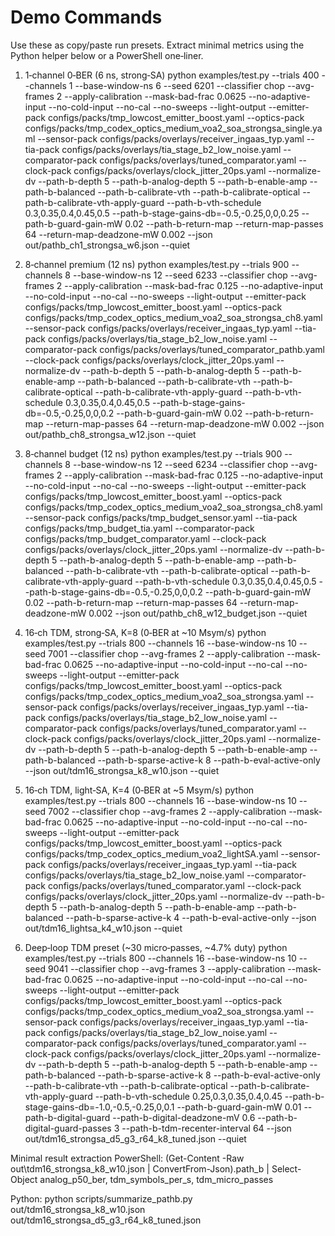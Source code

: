 ﻿# Demo Commands

Use these as copy/paste run presets. Extract minimal metrics using the Python helper below or a PowerShell one‑liner.

1) 1‑channel 0‑BER (6 ns, strong‑SA)
python examples/test.py --trials 400 --channels 1 --base-window-ns 6 --seed 6201 --classifier chop --avg-frames 2 --apply-calibration --mask-bad-frac 0.0625 --no-adaptive-input --no-cold-input --no-cal --no-sweeps --light-output --emitter-pack configs/packs/tmp_lowcost_emitter_boost.yaml --optics-pack configs/packs/tmp_codex_optics_medium_voa2_soa_strongsa_single.yaml --sensor-pack configs/packs/overlays/receiver_ingaas_typ.yaml --tia-pack configs/packs/overlays/tia_stage_b2_low_noise.yaml --comparator-pack configs/packs/overlays/tuned_comparator.yaml --clock-pack configs/packs/overlays/clock_jitter_20ps.yaml --normalize-dv --path-b-depth 5 --path-b-analog-depth 5 --path-b-enable-amp --path-b-balanced --path-b-calibrate-vth --path-b-calibrate-optical --path-b-calibrate-vth-apply-guard --path-b-vth-schedule 0.3,0.35,0.4,0.45,0.5 --path-b-stage-gains-db=-0.5,-0.25,0,0,0.25 --path-b-guard-gain-mW 0.02 --path-b-return-map --return-map-passes 64 --return-map-deadzone-mW 0.002 --json out/pathb_ch1_strongsa_w6.json --quiet

2) 8‑channel premium (12 ns)
python examples/test.py --trials 900 --channels 8 --base-window-ns 12 --seed 6233 --classifier chop --avg-frames 2 --apply-calibration --mask-bad-frac 0.125 --no-adaptive-input --no-cold-input --no-cal --no-sweeps --light-output --emitter-pack configs/packs/tmp_lowcost_emitter_boost.yaml --optics-pack configs/packs/tmp_codex_optics_medium_voa2_soa_strongsa_ch8.yaml --sensor-pack configs/packs/overlays/receiver_ingaas_typ.yaml --tia-pack configs/packs/overlays/tia_stage_b2_low_noise.yaml --comparator-pack configs/packs/overlays/tuned_comparator_pathb.yaml --clock-pack configs/packs/overlays/clock_jitter_20ps.yaml --normalize-dv --path-b-depth 5 --path-b-analog-depth 5 --path-b-enable-amp --path-b-balanced --path-b-calibrate-vth --path-b-calibrate-optical --path-b-calibrate-vth-apply-guard --path-b-vth-schedule 0.3,0.35,0.4,0.45,0.5 --path-b-stage-gains-db=-0.5,-0.25,0,0,0.2 --path-b-guard-gain-mW 0.02 --path-b-return-map --return-map-passes 64 --return-map-deadzone-mW 0.002 --json out/pathb_ch8_strongsa_w12.json --quiet

3) 8‑channel budget (12 ns)
python examples/test.py --trials 900 --channels 8 --base-window-ns 12 --seed 6234 --classifier chop --avg-frames 2 --apply-calibration --mask-bad-frac 0.125 --no-adaptive-input --no-cold-input --no-cal --no-sweeps --light-output --emitter-pack configs/packs/tmp_lowcost_emitter_boost.yaml --optics-pack configs/packs/tmp_codex_optics_medium_voa2_soa_strongsa_ch8.yaml --sensor-pack configs/packs/tmp_budget_sensor.yaml --tia-pack configs/packs/tmp_budget_tia.yaml --comparator-pack configs/packs/tmp_budget_comparator.yaml --clock-pack configs/packs/overlays/clock_jitter_20ps.yaml --normalize-dv --path-b-depth 5 --path-b-analog-depth 5 --path-b-enable-amp --path-b-balanced --path-b-calibrate-vth --path-b-calibrate-optical --path-b-calibrate-vth-apply-guard --path-b-vth-schedule 0.3,0.35,0.4,0.45,0.5 --path-b-stage-gains-db=-0.5,-0.25,0,0,0.2 --path-b-guard-gain-mW 0.02 --path-b-return-map --return-map-passes 64 --return-map-deadzone-mW 0.002 --json out/pathb_ch8_w12_budget.json --quiet

4) 16‑ch TDM, strong‑SA, K=8 (0‑BER at ~10 Msym/s)
python examples/test.py --trials 800 --channels 16 --base-window-ns 10 --seed 7001 --classifier chop --avg-frames 2 --apply-calibration --mask-bad-frac 0.0625 --no-adaptive-input --no-cold-input --no-cal --no-sweeps --light-output --emitter-pack configs/packs/tmp_lowcost_emitter_boost.yaml --optics-pack configs/packs/tmp_codex_optics_medium_voa2_soa_strongsa.yaml --sensor-pack configs/packs/overlays/receiver_ingaas_typ.yaml --tia-pack configs/packs/overlays/tia_stage_b2_low_noise.yaml --comparator-pack configs/packs/overlays/tuned_comparator.yaml --clock-pack configs/packs/overlays/clock_jitter_20ps.yaml --normalize-dv --path-b-depth 5 --path-b-analog-depth 5 --path-b-enable-amp --path-b-balanced --path-b-sparse-active-k 8 --path-b-eval-active-only --json out/tdm16_strongsa_k8_w10.json --quiet

5) 16‑ch TDM, light‑SA, K=4 (0‑BER at ~5 Msym/s)
python examples/test.py --trials 800 --channels 16 --base-window-ns 10 --seed 7002 --classifier chop --avg-frames 2 --apply-calibration --mask-bad-frac 0.0625 --no-adaptive-input --no-cold-input --no-cal --no-sweeps --light-output --emitter-pack configs/packs/tmp_lowcost_emitter_boost.yaml --optics-pack configs/packs/tmp_codex_optics_medium_voa2_lightSA.yaml --sensor-pack configs/packs/overlays/receiver_ingaas_typ.yaml --tia-pack configs/packs/overlays/tia_stage_b2_low_noise.yaml --comparator-pack configs/packs/overlays/tuned_comparator.yaml --clock-pack configs/packs/overlays/clock_jitter_20ps.yaml --normalize-dv --path-b-depth 5 --path-b-analog-depth 5 --path-b-enable-amp --path-b-balanced --path-b-sparse-active-k 4 --path-b-eval-active-only --json out/tdm16_lightsa_k4_w10.json --quiet

6) Deep‑loop TDM preset (~30 micro‑passes, ~4.7% duty)
python examples/test.py --trials 800 --channels 16 --base-window-ns 10 --seed 9041 --classifier chop --avg-frames 3 --apply-calibration --mask-bad-frac 0.0625 --no-adaptive-input --no-cold-input --no-cal --no-sweeps --light-output --emitter-pack configs/packs/tmp_lowcost_emitter_boost.yaml --optics-pack configs/packs/tmp_codex_optics_medium_voa2_soa_strongsa.yaml --sensor-pack configs/packs/overlays/receiver_ingaas_typ.yaml --tia-pack configs/packs/overlays/tia_stage_b2_low_noise.yaml --comparator-pack configs/packs/overlays/tuned_comparator.yaml --clock-pack configs/packs/overlays/clock_jitter_20ps.yaml --normalize-dv --path-b-depth 5 --path-b-analog-depth 5 --path-b-enable-amp --path-b-balanced --path-b-sparse-active-k 8 --path-b-eval-active-only --path-b-calibrate-vth --path-b-calibrate-optical --path-b-calibrate-vth-apply-guard --path-b-vth-schedule 0.25,0.3,0.35,0.4,0.45 --path-b-stage-gains-db=-1.0,-0.5,-0.25,0,0.1 --path-b-guard-gain-mW 0.01 --path-b-digital-guard --path-b-digital-deadzone-mV 0.6 --path-b-digital-guard-passes 3 --path-b-tdm-recenter-interval 64 --json out/tdm16_strongsa_d5_g3_r64_k8_tuned.json --quiet

Minimal result extraction
PowerShell:
(Get-Content -Raw out\tdm16_strongsa_k8_w10.json | ConvertFrom-Json).path_b | Select-Object analog_p50_ber, tdm_symbols_per_s, tdm_micro_passes

Python:
python scripts/summarize_pathb.py out/tdm16_strongsa_k8_w10.json out/tdm16_strongsa_d5_g3_r64_k8_tuned.json
